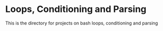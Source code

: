 <h1>Loops, Conditioning and Parsing </h1>
<p>This is the directory for projects on bash loops, conditioning and parsing</p>
